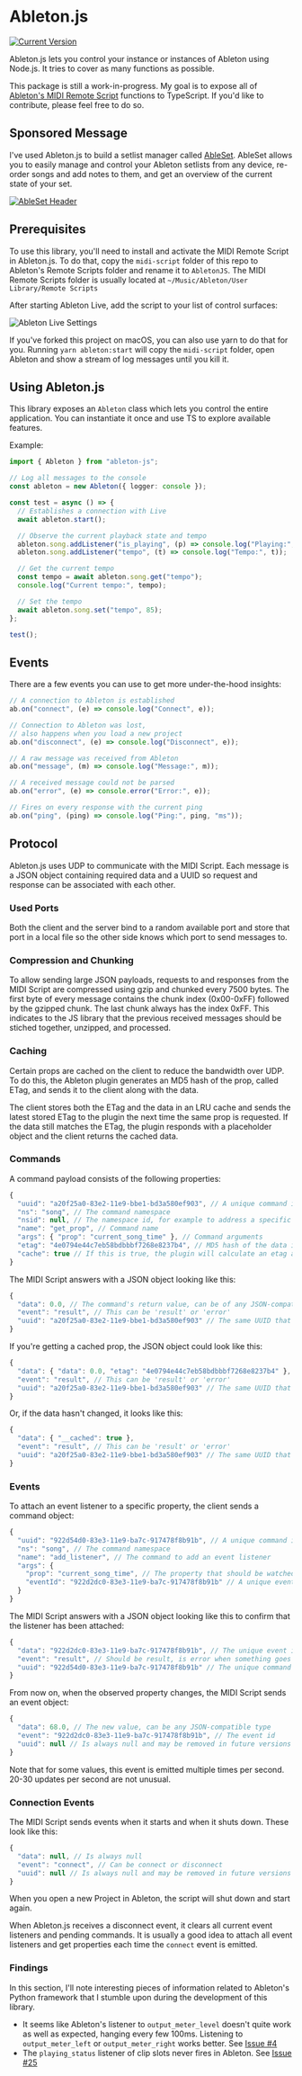 # Ableton.js

[![Current Version](https://img.shields.io/npm/v/ableton-js.svg)](https://www.npmjs.com/package/ableton-js/)

Ableton.js lets you control your instance or instances of Ableton using Node.js.
It tries to cover as many functions as possible.

This package is still a work-in-progress. My goal is to expose all of
[Ableton's MIDI Remote Script](https://nsuspray.github.io/Live_API_Doc/11.0.0.xml)
functions to TypeScript. If you'd like to contribute, please feel free to do so.

## Sponsored Message

I've used Ableton.js to build a setlist manager called
[AbleSet](https://ableset.app). AbleSet allows you to easily manage and control
your Ableton setlists from any device, re-order songs and add notes to them, and
get an overview of the current state of your set.

[![AbleSet Header](https://public-files.gumroad.com/variants/oplxt68bsgq1hu61t8bydfkgppr5/baaca0eb0e33dc4f9d45910b8c86623f0144cea0fe0c2093c546d17d535752eb)](https://ableset.app/?utm_campaign=ableton-js)

## Prerequisites

To use this library, you'll need to install and activate the MIDI Remote Script
in Ableton.js. To do that, copy the `midi-script` folder of this repo to
Ableton's Remote Scripts folder and rename it to `AbletonJS`. The MIDI Remote
Scripts folder is usually located at
`~/Music/Ableton/User Library/Remote Scripts`

After starting Ableton Live, add the script to your list of control surfaces:

![Ableton Live Settings](https://i.imgur.com/a34zJca.png)

If you've forked this project on macOS, you can also use yarn to do that for
you. Running `yarn ableton:start` will copy the `midi-script` folder, open
Ableton and show a stream of log messages until you kill it.

## Using Ableton.js

This library exposes an `Ableton` class which lets you control the entire
application. You can instantiate it once and use TS to explore available
features.

Example:

```typescript
import { Ableton } from "ableton-js";

// Log all messages to the console
const ableton = new Ableton({ logger: console });

const test = async () => {
  // Establishes a connection with Live
  await ableton.start();

  // Observe the current playback state and tempo
  ableton.song.addListener("is_playing", (p) => console.log("Playing:", p));
  ableton.song.addListener("tempo", (t) => console.log("Tempo:", t));

  // Get the current tempo
  const tempo = await ableton.song.get("tempo");
  console.log("Current tempo:", tempo);

  // Set the tempo
  await ableton.song.set("tempo", 85);
};

test();
```

## Events

There are a few events you can use to get more under-the-hood insights:

```ts
// A connection to Ableton is established
ab.on("connect", (e) => console.log("Connect", e));

// Connection to Ableton was lost,
// also happens when you load a new project
ab.on("disconnect", (e) => console.log("Disconnect", e));

// A raw message was received from Ableton
ab.on("message", (m) => console.log("Message:", m));

// A received message could not be parsed
ab.on("error", (e) => console.error("Error:", e));

// Fires on every response with the current ping
ab.on("ping", (ping) => console.log("Ping:", ping, "ms"));
```

## Protocol

Ableton.js uses UDP to communicate with the MIDI Script. Each message is a JSON
object containing required data and a UUID so request and response can be
associated with each other.

### Used Ports

Both the client and the server bind to a random available port and store that
port in a local file so the other side knows which port to send messages to.

### Compression and Chunking

To allow sending large JSON payloads, requests to and responses from the MIDI
Script are compressed using gzip and chunked every 7500 bytes. The first byte of
every message contains the chunk index (0x00-0xFF) followed by the gzipped
chunk. The last chunk always has the index 0xFF. This indicates to the JS
library that the previous received messages should be stiched together,
unzipped, and processed.

### Caching

Certain props are cached on the client to reduce the bandwidth over UDP. To do
this, the Ableton plugin generates an MD5 hash of the prop, called ETag, and
sends it to the client along with the data.

The client stores both the ETag and the data in an LRU cache and sends the
latest stored ETag to the plugin the next time the same prop is requested. If
the data still matches the ETag, the plugin responds with a placeholder object
and the client returns the cached data.

### Commands

A command payload consists of the following properties:

```js
{
  "uuid": "a20f25a0-83e2-11e9-bbe1-bd3a580ef903", // A unique command id
  "ns": "song", // The command namespace
  "nsid": null, // The namespace id, for example to address a specific track or device
  "name": "get_prop", // Command name
  "args": { "prop": "current_song_time" }, // Command arguments
  "etag": "4e0794e44c7eb58bdbbbf7268e8237b4", // MD5 hash of the data if it might be cached locally
  "cache": true // If this is true, the plugin will calculate an etag and return a placeholder if it matches the provided one
}
```

The MIDI Script answers with a JSON object looking like this:

```js
{
  "data": 0.0, // The command's return value, can be of any JSON-compatible type
  "event": "result", // This can be 'result' or 'error'
  "uuid": "a20f25a0-83e2-11e9-bbe1-bd3a580ef903" // The same UUID that was used to send the command
}
```

If you're getting a cached prop, the JSON object could look like this:

```js
{
  "data": { "data": 0.0, "etag": "4e0794e44c7eb58bdbbbf7268e8237b4" },
  "event": "result", // This can be 'result' or 'error'
  "uuid": "a20f25a0-83e2-11e9-bbe1-bd3a580ef903" // The same UUID that was used to send the command
}
```

Or, if the data hasn't changed, it looks like this:

```js
{
  "data": { "__cached": true },
  "event": "result", // This can be 'result' or 'error'
  "uuid": "a20f25a0-83e2-11e9-bbe1-bd3a580ef903" // The same UUID that was used to send the command
}
```

### Events

To attach an event listener to a specific property, the client sends a command
object:

```js
{
  "uuid": "922d54d0-83e3-11e9-ba7c-917478f8b91b", // A unique command id
  "ns": "song", // The command namespace
  "name": "add_listener", // The command to add an event listener
  "args": {
    "prop": "current_song_time", // The property that should be watched
    "eventId": "922d2dc0-83e3-11e9-ba7c-917478f8b91b" // A unique event id
  }
}
```

The MIDI Script answers with a JSON object looking like this to confirm that the
listener has been attached:

```js
{
  "data": "922d2dc0-83e3-11e9-ba7c-917478f8b91b", // The unique event id
  "event": "result", // Should be result, is error when something goes wrong
  "uuid": "922d54d0-83e3-11e9-ba7c-917478f8b91b" // The unique command id
}
```

From now on, when the observed property changes, the MIDI Script sends an event
object:

```js
{
  "data": 68.0, // The new value, can be any JSON-compatible type
  "event": "922d2dc0-83e3-11e9-ba7c-917478f8b91b", // The event id
  "uuid": null // Is always null and may be removed in future versions
}
```

Note that for some values, this event is emitted multiple times per second.
20-30 updates per second are not unusual.

### Connection Events

The MIDI Script sends events when it starts and when it shuts down. These look
like this:

```js
{
  "data": null, // Is always null
  "event": "connect", // Can be connect or disconnect
  "uuid": null // Is always null and may be removed in future versions
}
```

When you open a new Project in Ableton, the script will shut down and start
again.

When Ableton.js receives a disconnect event, it clears all current event
listeners and pending commands. It is usually a good idea to attach all event
listeners and get properties each time the `connect` event is emitted.

### Findings

In this section, I'll note interesting pieces of information related to
Ableton's Python framework that I stumble upon during the development of this
library.

- It seems like Ableton's listener to `output_meter_level` doesn't quite work as
  well as expected, hanging every few 100ms. Listening to `output_meter_left` or
  `output_meter_right` works better. See
  [Issue #4](https://github.com/leolabs/ableton-js/issues/4)
- The `playing_status` listener of clip slots never fires in Ableton. See
  [Issue #25](https://github.com/leolabs/ableton-js/issues/25)
